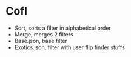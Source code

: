 # Cofl

- Sort, sorts a filter in alphabetical order
- Merge, merges 2 filters
- Base.json, base filter
- Exotics.json, filter with user flip finder stuffs
